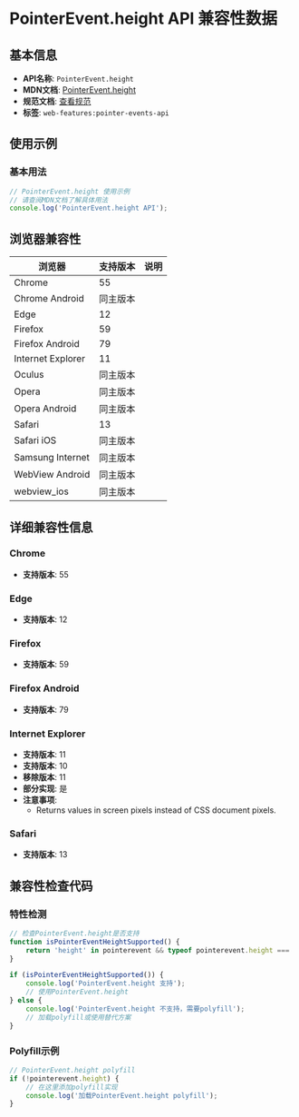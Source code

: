 # PointerEvent.height API 兼容性数据

## 基本信息

- **API名称**: `PointerEvent.height`
- **MDN文档**: [PointerEvent.height](https://developer.mozilla.org/docs/Web/API/PointerEvent/height)
- **规范文档**: [查看规范](https://w3c.github.io/pointerevents/#dom-pointerevent-height)
- **标签**: `web-features:pointer-events-api`

## 使用示例

### 基本用法

```javascript
// PointerEvent.height 使用示例
// 请查阅MDN文档了解具体用法
console.log('PointerEvent.height API');
```

## 浏览器兼容性

| 浏览器 | 支持版本 | 说明 |
|--------|----------|------|
| Chrome | 55 |  |
| Chrome Android | 同主版本 |  |
| Edge | 12 |  |
| Firefox | 59 |  |
| Firefox Android | 79 |  |
| Internet Explorer | 11 |  |
| Oculus | 同主版本 |  |
| Opera | 同主版本 |  |
| Opera Android | 同主版本 |  |
| Safari | 13 |  |
| Safari iOS | 同主版本 |  |
| Samsung Internet | 同主版本 |  |
| WebView Android | 同主版本 |  |
| webview_ios | 同主版本 |  |

## 详细兼容性信息

### Chrome

- **支持版本**: 55

### Edge

- **支持版本**: 12

### Firefox

- **支持版本**: 59

### Firefox Android

- **支持版本**: 79

### Internet Explorer

- **支持版本**: 11
- **支持版本**: 10
- **移除版本**: 11
- **部分实现**: 是
- **注意事项**:
  - Returns values in screen pixels instead of CSS document pixels.

### Safari

- **支持版本**: 13

## 兼容性检查代码

### 特性检测

```javascript
// 检查PointerEvent.height是否支持
function isPointerEventHeightSupported() {
    return 'height' in pointerevent && typeof pointerevent.height === 'function';
}

if (isPointerEventHeightSupported()) {
    console.log('PointerEvent.height 支持');
    // 使用PointerEvent.height
} else {
    console.log('PointerEvent.height 不支持，需要polyfill');
    // 加载polyfill或使用替代方案
}
```

### Polyfill示例

```javascript
// PointerEvent.height polyfill
if (!pointerevent.height) {
    // 在这里添加polyfill实现
    console.log('加载PointerEvent.height polyfill');
}
```

